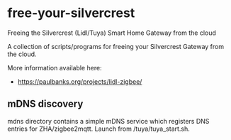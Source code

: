 # free-your-silvercrest
Freeing the Silvercrest (Lidl/Tuya) Smart Home Gateway from the cloud

A collection of scripts/programs for freeing your Silvercrest
Gateway from the cloud.

More information available here: 

* https://paulbanks.org/projects/lidl-zigbee/

## mDNS discovery

mdns directory contains a simple mDNS service which registers DNS entries for ZHA/zigbee2mqtt.
Launch from /tuya/tuya_start.sh.
